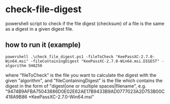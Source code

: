 # check-file-digest

powershell script to check if the file digest (checksum) of a file is the same as a digest in a given digest file.

## how to run it (example)

```
powershell .\check_file_digest.ps1 -fileToCheck "KeePassXC-2.7.0-Win64.msi" -fileContainingDigest "KeePassXC-2.7.0-Win64.msi.DIGEST" -algorithm SHA256
```

where "fileToCheck" is the file you want to calculate the digest with the given "algorithm", and "fileContainingDigest" is the file which contains the digest in the form of "digest|one or multiple spaces|filename", e.g. "9474B9AFBA75043886D0E02E62AE17B9433B9AD0777023A2D753B00C418A9B86 *KeePassXC-2.7.0-Win64.msi"